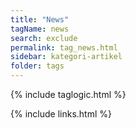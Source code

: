 ```yaml
---
title: "News"
tagName: news
search: exclude
permalink: tag_news.html
sidebar: kategori-artikel
folder: tags
---
```

{% include taglogic.html %}

{% include links.html %}
